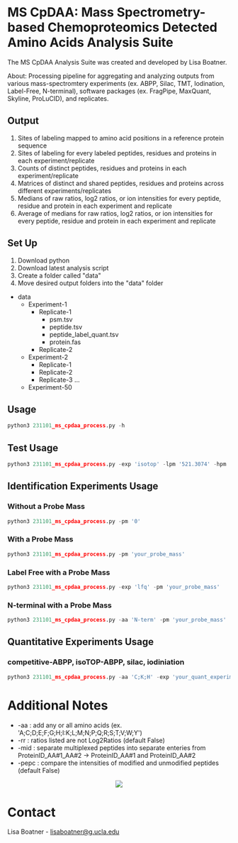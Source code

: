 # MS CpDAA: Mass Spectrometry-based Chemoproteomics Detected Amino Acids Analysis Suite

The MS CpDAA Analysis Suite was created and developed by Lisa Boatner. 

About: Processing pipeline for aggregating and analyzing outputs from various mass-spectromtery experiments (ex. ABPP, Silac, TMT, Iodination, Label-Free, N-terminal), software packages (ex. FragPipe, MaxQuant, Skyline, ProLuCID), and  replicates. 

## Output
1. Sites of labeling mapped to amino acid positions in a reference protein sequence
2. Sites of labeling for every labeled peptides, residues and proteins in each experiment/replicate
3. Counts of distinct peptides, residues and proteins in each experiment/replicate
4. Matrices of distinct and shared peptides, residues and proteins across different experiments/replicates
5. Medians of raw ratios, log2 ratios, or ion intensities for every peptide, residue and protein in each experiment and replicate
6. Average of medians for raw ratios, log2 ratios, or ion intensities for every peptide, residue and protein in each experiment and replicate

## Set Up

1. Download python
2. Download latest analysis script
3. Create a folder called "data"
4. Move desired output folders into the "data" folder

- data
  - Experiment-1
    - Replicate-1
      - psm.tsv
      - peptide.tsv
      - peptide_label_quant.tsv
      - protein.fas 
    - Replicate-2   
  - Experiment-2
    - Replicate-1
    - Replicate-2
    - Replicate-3
  ... 
  - Experiment-50  

## Usage

```python
python3 231101_ms_cpdaa_process.py -h
```

## Test Usage
```python
python3 231101_ms_cpdaa_process.py -exp 'isotop' -lpm '521.3074' -hpm '527.3213' -dbv '20'
```

## Identification Experiments Usage

### Without a Probe Mass
```python
python3 231101_ms_cpdaa_process.py -pm '0'
```

### With a Probe Mass
```python
python3 231101_ms_cpdaa_process.py -pm 'your_probe_mass'
```

### Label Free with a Probe Mass
```python
python3 231101_ms_cpdaa_process.py -exp 'lfq' -pm 'your_probe_mass'
```

### N-terminal with a Probe Mass
```python
python3 231101_ms_cpdaa_process.py -aa 'N-term' -pm 'your_probe_mass'
```

## Quantitative Experiments Usage

### competitive-ABPP, isoTOP-ABPP, silac, iodiniation
```python
python3 231101_ms_cpdaa_process.py -aa 'C;K;H' -exp 'your_quant_experiment_type' -lpm 'your_light_probe_mass' -hpm 'your_heavy_probe_mass' 
```

# Additional Notes
* -aa : add any or all amino acids (ex. 'A;C;D;E;F;G;H;I:K;L;M;N;P;Q;R;S;T;V;W;Y')
* -rr : ratios listed are not Log2Ratios (default False)
* -mid : separate multiplexed peptides into separate enteries from ProteinID_AA#1_AA#2 -> ProteinID_AA#1 and ProteinID_AA#2
* -pepc : compare the intensities of modified and unmodified peptides (default False)

<p align="center">
  <img src="https://github.com/lmboat/cpdaadb/assets/35751646/68c3c416-b213-4a51-82c7-317a0df17af6">
</p>

# Contact
Lisa Boatner - lisaboatner@g.ucla.edu
